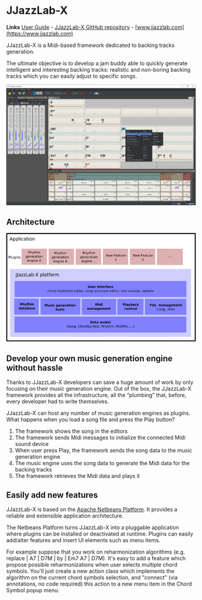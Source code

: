 # JJazzLab-X

**Links**   [User Guide](https://jjazzlab.gitbook.io/user-guide)  -  [JJazzLab-X GitHub repository](https://github.com/jjazzboss/JJazzLab-X)  -  [www.jjazzlab.com](https://www.jjazzlab.com)

JJazzLab-X is a Midi-based framework dedicated to backing tracks generation. 

The ultimate objective is to develop a jam buddy able to quickly generate intelligent and interesting backing tracks: realistic and non-boring backing tracks which you can easily adjust to specific songs.

![](.gitbook/assets/jjazzlabscreenshot.png)

## Architecture

![](.gitbook/assets/jjazzlab-x-architecture.jpg)

## Develop your own music generation engine without hassle

Thanks to JJazzLab-X developers can save a huge amount of work by only focusing on their music generation engine. Out of the box, the JJazzLab-X framework provides all the infrastructure, all the “plumbing” that, before, every developer had to write themselves.

JJazzLab-X can host any number of music generation engines as plugins. What happens when you load a song file and press the Play button?

1. The framework shows the song in the editors
2. The framework sends Midi messages to initialize the connected Midi sound device
3. When user press Play, the framework sends the song data to the music generation engine
4. The music engine uses the song data to generate the Midi data for the backing tracks
5. The framework retrieves the Midi data and plays it

## Easily add new features

JJazzLab-X is based on the [Apache Netbeans Platform](https://netbeans.apache.org/). It provides a reliable and extensible application architecture.

The Netbeans Platform turns JJazzLab-X into a pluggable application where plugins can be installed or deactivated at runtime. Plugins can easily add/alter features and insert UI elements such as menu items.

For example suppose that you work on reharmonization algorithms \(e.g. replace \| A7 \| D7M \| by \| Em7 A7 \| D7M\). It's easy to add a feature which propose possible reharmonizations when user selects multiple chord symbols. You'll just create a new action class which implements the algorithm on the current chord symbols selection, and "connect" \(via annotations, no code required\) this action to a new menu item in the Chord Symbol popup menu.

